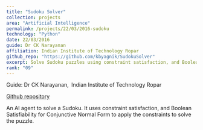 ```yaml
---
title: "Sudoku Solver"
collection: projects
area: "Artificial Intelligence"
permalink: /projects/22/03/2016-sudoku
technology: "Python"
date: 22/03/2016
guide: Dr CK Narayanan
affiliation: Indian Institute of Technology Ropar
github_repo: "https://github.com/kbyagnik/SudokuSolver"
excerpt: Solve Sudoku puzzles using constraint satisfaction, and Boolean satisfiability for conjunctive normal form (CNF).
rank: "09"
---
```


Guide: Dr CK Narayanan,&ensp;Indian Institute of Technology Ropar 

[Github repository](https://github.com/kbyagnik/SudokuSolver)

An AI agent to solve a Sudoku. It uses constraint satisfaction,  and Boolean Satisfiability for Conjunctive Normal Form to apply the constraints to solve the puzzle.
